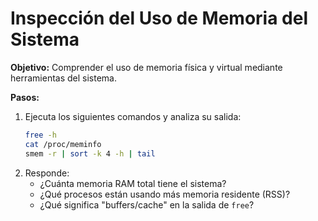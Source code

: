 # Inspección del Uso de Memoria del Sistema

**Objetivo:** Comprender el uso de memoria física y virtual mediante herramientas del sistema.

**Pasos:**
1. Ejecuta los siguientes comandos y analiza su salida:
   ```bash
   free -h
   cat /proc/meminfo
   smem -r | sort -k 4 -h | tail
   ```
2. Responde:
   - ¿Cuánta memoria RAM total tiene el sistema?
   - ¿Qué procesos están usando más memoria residente (RSS)?
   - ¿Qué significa "buffers/cache" en la salida de `free`?

